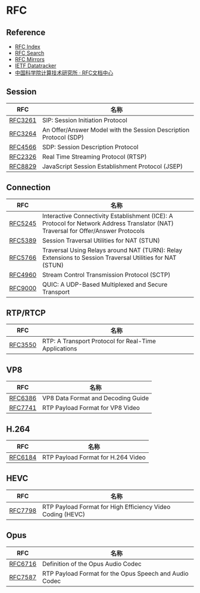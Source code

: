 # RFC

## Reference

- [RFC Index](https://www.rfc-editor.org/rfc-index.html)
- [RFC Search](https://www.rfc-editor.org/search/rfc_search.php)
- [RFC Mirrors](http://mirrors.nju.edu.cn/rfc/)
- [IETF Datatracker](https://datatracker.ietf.org/)
- [中国科学院计算技术研究所 · RFC文档中心](http://www.rfc.ac.cn/)

## Session

RFC | 名称
---|---
[RFC3261](https://datatracker.ietf.org/doc/html/rfc3261) | SIP: Session Initiation Protocol
[RFC3264](https://datatracker.ietf.org/doc/html/rfc3264) | An Offer/Answer Model with the Session Description Protocol (SDP)
[RFC4566](https://datatracker.ietf.org/doc/html/rfc4566) | SDP: Session Description Protocol
[RFC2326](https://datatracker.ietf.org/doc/html/rfc2326) | Real Time Streaming Protocol (RTSP)
[RFC8829](https://datatracker.ietf.org/doc/html/rfc8829) | JavaScript Session Establishment Protocol (JSEP)

## Connection

RFC | 名称
---|---
[RFC5245](https://datatracker.ietf.org/doc/html/rfc5245) | Interactive Connectivity Establishment (ICE): A Protocol for Network Address Translator (NAT) Traversal for Offer/Answer Protocols
[RFC5389](https://datatracker.ietf.org/doc/html/rfc5389) | Session Traversal Utilities for NAT (STUN)
[RFC5766](https://datatracker.ietf.org/doc/html/rfc5766) | Traversal Using Relays around NAT (TURN): Relay Extensions to Session Traversal Utilities for NAT (STUN)
[RFC4960](https://datatracker.ietf.org/doc/html/rfc4960) | Stream Control Transmission Protocol (SCTP)
[RFC9000](https://datatracker.ietf.org/doc/html/rfc9000) | QUIC: A UDP-Based Multiplexed and Secure Transport

## RTP/RTCP

RFC | 名称
---|---
[RFC3550](https://datatracker.ietf.org/doc/html/rfc3550) | RTP: A Transport Protocol for Real-Time Applications

## VP8

RFC | 名称
---|---
[RFC6386](https://datatracker.ietf.org/doc/html/rfc6386) | VP8 Data Format and Decoding Guide
[RFC7741](https://datatracker.ietf.org/doc/html/rfc7741) | RTP Payload Format for VP8 Video

## H.264

RFC | 名称
---|---
[RFC6184](https://datatracker.ietf.org/doc/html/rfc6184) | RTP Payload Format for H.264 Video

## HEVC

RFC | 名称
---|---
[RFC7798](https://datatracker.ietf.org/doc/html/rfc7798) | RTP Payload Format for High Efficiency Video Coding (HEVC)

## Opus

RFC | 名称
---|---
[RFC6716](https://datatracker.ietf.org/doc/html/rfc6716) | Definition of the Opus Audio Codec
[RFC7587](https://datatracker.ietf.org/doc/html/rfc7587) | RTP Payload Format for the Opus Speech and Audio Codec

